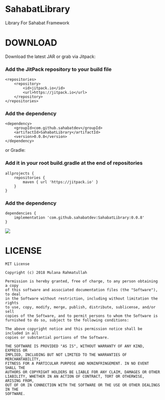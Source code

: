 # SahabatLibrary
Library For Sahabat Framework

# DOWNLOAD
Download the latest JAR or grab via Jitpack:
### Add the JitPack repository to your build file
```
<repositories>
	<repository>
	    <id>jitpack.io</id>
	    <url>https://jitpack.io</url>
	</repository>
</repositories>
```
### Add the dependency
```
<dependency>
	<groupId>com.github.sahabatdev</groupId>
	<artifactId>SahabatLibrary</artifactId>
	<version>0.0.8</version>
</dependency>
```
or Gradle:
### Add it in your root build.gradle at the end of repositories
```
allprojects {
	repositories {
		maven { url 'https://jitpack.io' }
	}
}
```
### Add the dependency
```
dependencies {
	implementation 'com.github.sahabatdev:SahabatLibrary:0.0.8'
}
```
[![](https://jitpack.io/v/sahabatdev/SahabatLibrary.svg)](https://jitpack.io/#sahabatdev/SahabatLibrary)


# LICENSE
```
MIT License

Copyright (c) 2018 Mulana Rahmatullah

Permission is hereby granted, free of charge, to any person obtaining a copy
of this software and associated documentation files (the "Software"), to deal
in the Software without restriction, including without limitation the rights
to use, copy, modify, merge, publish, distribute, sublicense, and/or sell
copies of the Software, and to permit persons to whom the Software is
furnished to do so, subject to the following conditions:

The above copyright notice and this permission notice shall be included in all
copies or substantial portions of the Software.

THE SOFTWARE IS PROVIDED "AS IS", WITHOUT WARRANTY OF ANY KIND, EXPRESS OR
IMPLIED, INCLUDING BUT NOT LIMITED TO THE WARRANTIES OF MERCHANTABILITY,
FITNESS FOR A PARTICULAR PURPOSE AND NONINFRINGEMENT. IN NO EVENT SHALL THE
AUTHORS OR COPYRIGHT HOLDERS BE LIABLE FOR ANY CLAIM, DAMAGES OR OTHER
LIABILITY, WHETHER IN AN ACTION OF CONTRACT, TORT OR OTHERWISE, ARISING FROM,
OUT OF OR IN CONNECTION WITH THE SOFTWARE OR THE USE OR OTHER DEALINGS IN THE
SOFTWARE.
```
